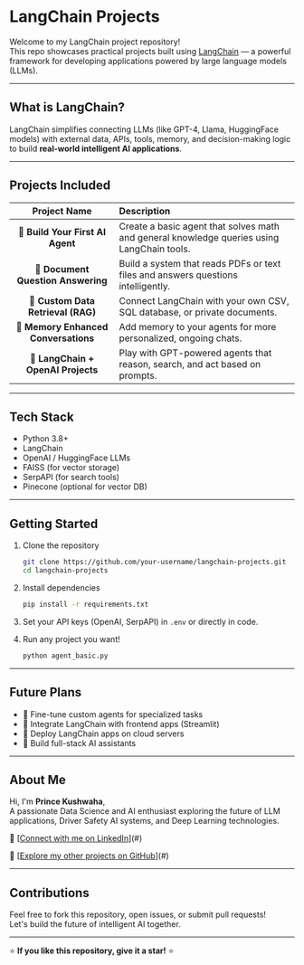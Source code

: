 
#  LangChain Projects

Welcome to my LangChain project repository!  
This repo showcases practical projects built using [LangChain](https://github.com/langchain-ai/langchain) — a powerful framework for developing applications powered by large language models (LLMs).

---

## What is LangChain?

LangChain simplifies connecting LLMs (like GPT-4, Llama, HuggingFace models) with external data, APIs, tools, memory, and decision-making logic to build **real-world intelligent AI applications**.

---

##  Projects Included

| Project Name | Description |
|:------------:|:------------|
| **🔹 Build Your First AI Agent** | Create a basic agent that solves math and general knowledge queries using LangChain tools. |
| **🔹 Document Question Answering** | Build a system that reads PDFs or text files and answers questions intelligently. |
| **🔹 Custom Data Retrieval (RAG)** | Connect LangChain with your own CSV, SQL database, or private documents. |
| **🔹 Memory Enhanced Conversations** | Add memory to your agents for more personalized, ongoing chats. |
| **🔹 LangChain + OpenAI Projects** | Play with GPT-powered agents that reason, search, and act based on prompts. |

---

## Tech Stack

- Python 3.8+
- LangChain
- OpenAI / HuggingFace LLMs
- FAISS (for vector storage)
- SerpAPI (for search tools)
- Pinecone (optional for vector DB)

---

##  Getting Started

1. Clone the repository
    ```bash
    git clone https://github.com/your-username/langchain-projects.git
    cd langchain-projects
    ```

2. Install dependencies
    ```bash
    pip install -r requirements.txt
    ```

3. Set your API keys (OpenAI, SerpAPI) in `.env` or directly in code.

4. Run any project you want!
    ```bash
    python agent_basic.py
    ```

---

##  Future Plans

- 🔸 Fine-tune custom agents for specialized tasks
- 🔸 Integrate LangChain with frontend apps (Streamlit)
- 🔸 Deploy LangChain apps on cloud servers
- 🔸 Build full-stack AI assistants 

---

##  About Me

Hi, I'm **Prince Kushwaha**,  
A passionate Data Science and AI enthusiast exploring the future of LLM applications, Driver Safety AI systems, and Deep Learning technologies.

🔗 [[Connect with me on LinkedIn](https://www.linkedin.com/in/prince-kushwaha-112b5722a/)](#)

🔗 [[Explore my other projects on GitHub](https://github.com/p4prince2)](#)

---

## Contributions

Feel free to fork this repository, open issues, or submit pull requests!  
Let's build the future of intelligent AI together. 

---

⭐ **If you like this repository, give it a star!** ⭐
